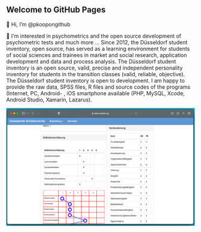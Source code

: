 ## Welcome to GitHub Pages

👋 Hi, I’m @pkoopongithub

👀 I'm interested in psychometrics and the open source development of psychometric tests and much more ... Since 2012, the Düsseldorf student inventory, open source, has served as a learning environment for students of social sciences and trainees in market and social research, application development and data and process analysis. The Düsseldorf student inventory is an open source, valid, precise and independent personality inventory for students in the transition classes (valid, reliable, objective). The Düsseldorf student inventory is open to development. I am happy to provide the raw data, SPSS files, R files and source codes of the programs (Internet, PC, Android- , iOS smartphone available (PHP, MySQL, Xcode, Android Studio, Xamarin, Lazarus).

![screenshot](./profilans.png)
